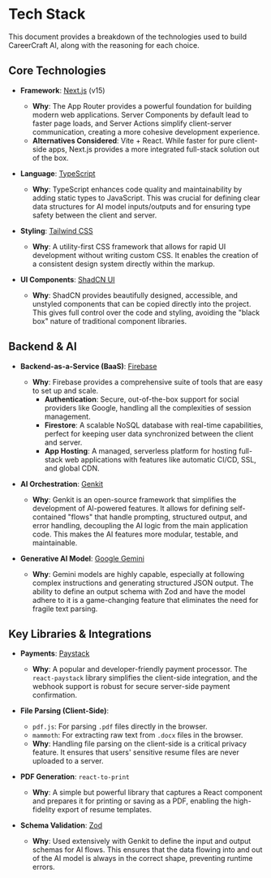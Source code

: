 # Tech Stack

This document provides a breakdown of the technologies used to build CareerCraft AI, along with the reasoning for each choice.

## Core Technologies

-   **Framework**: [Next.js](https://nextjs.org/) (v15)
    -   **Why**: The App Router provides a powerful foundation for building modern web applications. Server Components by default lead to faster page loads, and Server Actions simplify client-server communication, creating a more cohesive development experience.
    -   **Alternatives Considered**: Vite + React. While faster for pure client-side apps, Next.js provides a more integrated full-stack solution out of the box.

-   **Language**: [TypeScript](https://www.typescriptlang.org/)
    -   **Why**: TypeScript enhances code quality and maintainability by adding static types to JavaScript. This was crucial for defining clear data structures for AI model inputs/outputs and for ensuring type safety between the client and server.

-   **Styling**: [Tailwind CSS](https://tailwindcss.com/)
    -   **Why**: A utility-first CSS framework that allows for rapid UI development without writing custom CSS. It enables the creation of a consistent design system directly within the markup.

-   **UI Components**: [ShadCN UI](https://ui.shadcn.com/)
    -   **Why**: ShadCN provides beautifully designed, accessible, and unstyled components that can be copied directly into the project. This gives full control over the code and styling, avoiding the "black box" nature of traditional component libraries.

## Backend & AI

-   **Backend-as-a-Service (BaaS)**: [Firebase](https://firebase.google.com/)
    -   **Why**: Firebase provides a comprehensive suite of tools that are easy to set up and scale.
        -   **Authentication**: Secure, out-of-the-box support for social providers like Google, handling all the complexities of session management.
        -   **Firestore**: A scalable NoSQL database with real-time capabilities, perfect for keeping user data synchronized between the client and server.
        -   **App Hosting**: A managed, serverless platform for hosting full-stack web applications with features like automatic CI/CD, SSL, and global CDN.

-   **AI Orchestration**: [Genkit](https://firebase.google.com/docs/genkit)
    -   **Why**: Genkit is an open-source framework that simplifies the development of AI-powered features. It allows for defining self-contained "flows" that handle prompting, structured output, and error handling, decoupling the AI logic from the main application code. This makes the AI features more modular, testable, and maintainable.

-   **Generative AI Model**: [Google Gemini](https://deepmind.google.com/technologies/gemini/)
    -   **Why**: Gemini models are highly capable, especially at following complex instructions and generating structured JSON output. The ability to define an output schema with Zod and have the model adhere to it is a game-changing feature that eliminates the need for fragile text parsing.

## Key Libraries & Integrations

-   **Payments**: [Paystack](https://paystack.com/)
    -   **Why**: A popular and developer-friendly payment processor. The `react-paystack` library simplifies the client-side integration, and the webhook support is robust for secure server-side payment confirmation.

-   **File Parsing (Client-Side)**:
    -   `pdf.js`: For parsing `.pdf` files directly in the browser.
    -   `mammoth`: For extracting raw text from `.docx` files in the browser.
    -   **Why**: Handling file parsing on the client-side is a critical privacy feature. It ensures that users' sensitive resume files are never uploaded to a server.

-   **PDF Generation**: `react-to-print`
    -   **Why**: A simple but powerful library that captures a React component and prepares it for printing or saving as a PDF, enabling the high-fidelity export of resume templates.

-   **Schema Validation**: [Zod](https://zod.dev/)
    -   **Why**: Used extensively with Genkit to define the input and output schemas for AI flows. This ensures that the data flowing into and out of the AI model is always in the correct shape, preventing runtime errors.
